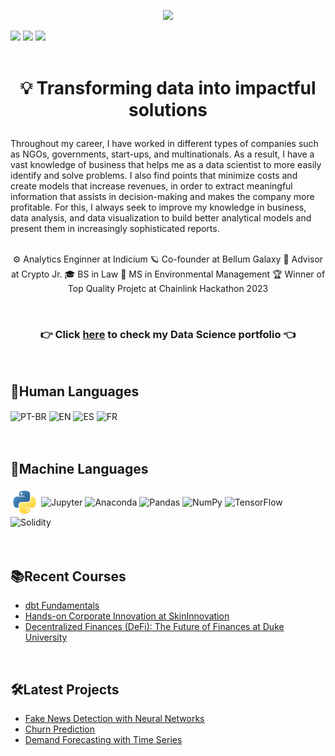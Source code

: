 <p align="center">
  <img src="https://blogger.googleusercontent.com/img/b/R29vZ2xl/AVvXsEgm6M8KtZzEyUaytKqHEOiFcmLim1fsq8ppwLrpKnzdKzagKkUwPAwWu1SWy_vdrhxnJWjTPP7xRil1yDl8btS_moX0h2CpQw0Xfbh82pBhczWKgt5KoBdiiszxaBTrnvRrguy7NB-V1fUbv1KZf695vaqO1E6zq-7GeM1P76rwbBpYsdCzjkMv_RMAUUk/s16000/banner_loffredo.png">
</p>

  <a href="https://sites.google.com/view/loffredo/" target="_blank"><img src="https://img.shields.io/badge/website-000000?style=for-the-badge&logo=About.me&logoColor=white"></a>
  <a href="https://www.linkedin.com/in/raffaela-loffredo/?locale=en_US" target="_blank"><img src="https://img.shields.io/badge/-LinkedIn-%230077B5?style=for-the-badge&logo=linkedin&logoColor=white" target="_blank"></a>
  <a href="https://medium.com/@loffredo.ds" target="_blank"><img src="https://img.shields.io/badge/Medium-12100E?style=for-the-badge&logo=medium&logoColor=white"></a>
</br>
</br>

# <p align="center">💡 Transforming data into impactful solutions
</p>

Throughout my career, I have worked in different types of companies such as NGOs, governments, start-ups, and multinationals. As a result, I have a vast knowledge of business that helps me as a data scientist to more easily identify and solve problems. I also find points that minimize costs and create models that increase revenues, in order to extract meaningful information that assists in decision-making and makes the company more profitable. For this, I always seek to improve my knowledge in business, data analysis, and data visualization to build better analytical models and present them in increasingly sophisticated reports.

<p align="center">
</br>
⚙️ Analytics Enginner at Indicium
🪐 Co-founder at Bellum Galaxy
🤝 Advisor at Crypto Jr. 
🎓 BS in Law 
🌱 MS in Environmental Management
🏆 Winner of Top Quality Projetc at Chainlink Hackathon 2023
</p>
</br>

### <p align="center"> 👉 Click [here](https://github.com/raffaloffredo/data_science_portfolio) to check my Data Science portfolio 👈 
</p>
<br/>

## 💪Human Languages
<div style="display: inline_block">
  <img align="center" alt="PT-BR" height="30" width="30" src="https://em-content.zobj.net/thumbs/120/whatsapp/326/flag-brazil_1f1e7-1f1f7.png">
  <img align="center" alt="EN" height="30" width="30" src="https://em-content.zobj.net/thumbs/120/whatsapp/326/flag-united-states_1f1fa-1f1f8.png">
  <img align="center" alt="ES" height="30" width="30" src="https://em-content.zobj.net/thumbs/120/whatsapp/326/flag-spain_1f1ea-1f1f8.png">
  <img align="center" alt="FR" height="30" width="30" src="https://em-content.zobj.net/thumbs/120/whatsapp/326/flag-france_1f1eb-1f1f7.png">
</div>
</br>
</br>

## 🦾Machine Languages
<div style="display: inline_block">
  <img align="center" alt="Python" height="45" width="45" src="https://raw.githubusercontent.com/devicons/devicon/master/icons/python/python-original.svg">
  <img align="center" alt="Jupyter" height="45" width="45" src="https://cdn.jsdelivr.net/gh/devicons/devicon/icons/jupyter/jupyter-original-wordmark.svg">
  <img align="center" alt="Anaconda" height="45" width="45" src="https://cdn.jsdelivr.net/gh/devicons/devicon/icons/anaconda/anaconda-original.svg">
  <img align="center" alt="Pandas" height="45" width="45" src="https://cdn.jsdelivr.net/gh/devicons/devicon/icons/pandas/pandas-original-wordmark.svg">
  <img align="center" alt="NumPy" height="45" width="45" src="https://cdn.jsdelivr.net/gh/devicons/devicon/icons/numpy/numpy-original.svg">
  <img align="center" alt="TensorFlow" height="45" width="45" src="https://cdn.jsdelivr.net/gh/devicons/devicon/icons/tensorflow/tensorflow-original.svg">
  <img align="center" alt="Solidity" height="45" width="45" src="https://cdn.jsdelivr.net/gh/devicons/devicon/icons/solidity/solidity-plain.svg">
</div>
</br>
</br>

## 📚Recent Courses
- [dbt Fundamentals](https://credentials.getdbt.com/d7c1d95e-950a-4caf-9f55-2c6ee8039ea8#gs.2suuui)
- [Hands-on Corporate Innovation at SkinInnovation](https://www.linkedin.com/feed/update/urn:li:activity:7122200742395883520/?updateEntityUrn=urn%3Ali%3Afs_updateV2%3A%28urn%3Ali%3Aactivity%3A7122200742395883520%2CFEED_DETAIL%2CEMPTY%2CDEFAULT%2Cfalse%29)
- [Decentralized Finances (DeFi): The Future of Finances at Duke University](https://www.coursera.org/account/accomplishments/specialization/QDXZ8S2FAJ5X)
</br>

## 🛠️Latest Projects
- [Fake News Detection with Neural Networks](https://github.com/raffaloffredo/fake_news_detection)
- [Churn Prediction](https://github.com/raffaloffredo/churn_prediction)
- [Demand Forecasting with Time Series](https://github.com/raffaloffredo/demand_forecasting_with_time_series)
</br>
